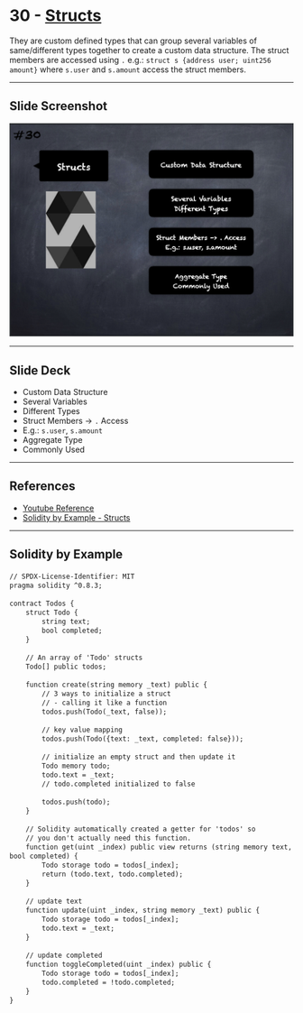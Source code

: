 # 30 - [Structs](Structs.md)
They are custom defined types that can group several variables of same/different types together to create a custom data structure. The struct members are accessed using `.` e.g.: `struct s {address user; uint256 amount}` where `s.user` and `s.amount` access the struct members.

___
## Slide Screenshot
![030.png](../images/solidity101/030.png)
___
## Slide Deck
- Custom Data Structure
- Several Variables
- Different Types
- Struct Members -> `.` Access
- E.g.: `s.user`, `s.amount`
- Aggregate Type
- Commonly Used
___
## References
- [Youtube Reference](https://youtu.be/TCl1IcGl_3I?t=818)
- [Solidity by Example - Structs](https://solidity-by-example.org/structs/)
___
## Solidity by Example
```solidity
// SPDX-License-Identifier: MIT
pragma solidity ^0.8.3;

contract Todos {
    struct Todo {
        string text;
        bool completed;
    }

    // An array of 'Todo' structs
    Todo[] public todos;

    function create(string memory _text) public {
        // 3 ways to initialize a struct
        // - calling it like a function
        todos.push(Todo(_text, false));

        // key value mapping
        todos.push(Todo({text: _text, completed: false}));

        // initialize an empty struct and then update it
        Todo memory todo;
        todo.text = _text;
        // todo.completed initialized to false

        todos.push(todo);
    }

    // Solidity automatically created a getter for 'todos' so
    // you don't actually need this function.
    function get(uint _index) public view returns (string memory text, bool completed) {
        Todo storage todo = todos[_index];
        return (todo.text, todo.completed);
    }

    // update text
    function update(uint _index, string memory _text) public {
        Todo storage todo = todos[_index];
        todo.text = _text;
    }

    // update completed
    function toggleCompleted(uint _index) public {
        Todo storage todo = todos[_index];
        todo.completed = !todo.completed;
    }
}
```

